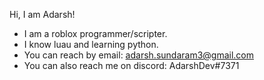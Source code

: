 Hi, I am Adarsh!
- I am a roblox programmer/scripter.
- I know luau and learning python.
- You can reach by email: adarsh.sundaram3@gmail.com
- You can also reach me on discord: AdarshDev#7371

